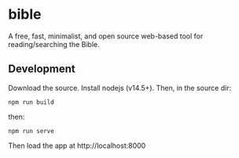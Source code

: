 # bible

A free, fast, minimalist, and open source web-based tool for reading/searching the Bible.

## Development

Download the source. Install nodejs (v14.5+). Then, in the source dir:

`npm run build`

then:

`npm run serve`

Then load the app at http://localhost:8000